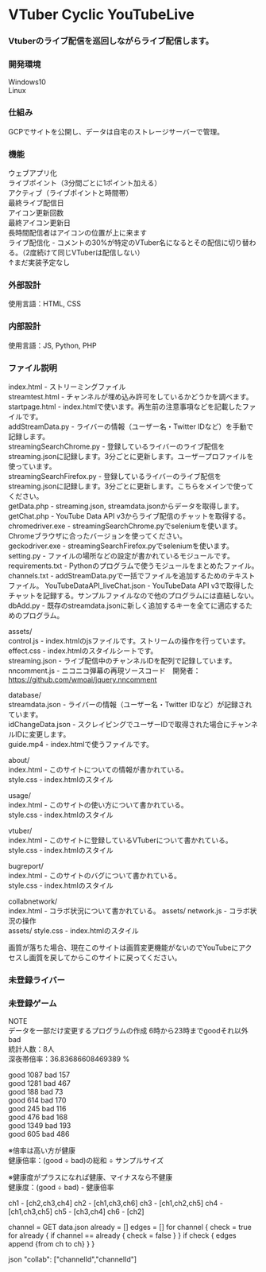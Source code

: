 # VTuber Cyclic YouTubeLive

### Vtuberのライブ配信を巡回しながらライブ配信します。  

### 開発環境
Windows10  
Linux  

### 仕組み
GCPでサイトを公開し、データは自宅のストレージサーバーで管理。

### 機能  
ウェブアプリ化  
ライブポイント（3分間ごとに1ポイント加える）  
アクティブ（ライブポイントと時間帯）  
最終ライブ配信日  
アイコン更新回数  
最終アイコン更新日  
長時間配信者はアイコンの位置が上に来ます  
ライブ配信化 - コメントの30%が特定のVTuber名になるとその配信に切り替わる。（2度続けて同じVTuberは配信しない）  
↑まだ実装予定なし  

### 外部設計  
使用言語：HTML, CSS  

### 内部設計  
使用言語：JS, Python, PHP  

### ファイル説明  
index.html - ストリーミングファイル  
streamtest.html - チャンネルが埋め込み許可をしているかどうかを調べます。  
startpage.html - index.htmlで使います。再生前の注意事項などを記載したファイルです。  
addStreamData.py - ライバーの情報（ユーザー名・Twitter IDなど）を手動で記録します。  
streamingSearchChrome.py - 登録しているライバーのライブ配信をstreaming.jsonに記録します。3分ごとに更新します。ユーザープロファイルを使っています。  
streamingSearchFirefox.py - 登録しているライバーのライブ配信をstreaming.jsonに記録します。3分ごとに更新します。こちらをメインで使ってください。  
getData.php - streaming.json, streamdata.jsonからデータを取得します。 
getChat.php - YouTube Data API v3からライブ配信のチャットを取得する。
chromedriver.exe - streamingSearchChrome.pyでseleniumを使います。Chromeブラウザに合ったバージョンを使ってください。  
geckodriver.exe - streamingSearchFirefox.pyでseleniumを使います。  
setting.py - ファイルの場所などの設定が書かれているモジュールです。  
requirements.txt - Pythonのプログラムで使うモジュールをまとめたファイル。
channels.txt - addStreamData.pyで一括でファイルを追加するためのテキストファイル。
YouTubeDataAPI_liveChat.json - YouTubeData API v3で取得したチャットを記録する。サンプルファイルなので他のプログラムには直結しない。
dbAdd.py - 既存のstreamdata.jsonに新しく追加するキーを全てに適応するためのプログラム。

assets/  
control.js - index.htmlのjsファイルです。ストリームの操作を行っています。  
effect.css - index.htmlのスタイルシートです。  
streaming.json - ライブ配信中のチャンネルIDを配列で記録しています。  
nncomment.js - ニコニコ弾幕の再現ソースコード　開発者：https://github.com/wmoai/jquery.nncomment

database/  
streamdata.json - ライバーの情報（ユーザー名・Twitter IDなど）が記録されています。  
idChangeData.json - スクレイピングでユーザーIDで取得された場合にチャンネルIDに変更します。  
guide.mp4 - index.htmlで使うファイルです。  

about/  
index.html - このサイトについての情報が書かれている。  
style.css  - index.htmlのスタイル  

usage/  
index.html - このサイトの使い方について書かれている。  
style.css  - index.htmlのスタイル  

vtuber/  
index.html - このサイトに登録しているVTuberについて書かれている。  
style.css  - index.htmlのスタイル  

bugreport/  
index.html - このサイトのバグについて書かれている。  
style.css  - index.htmlのスタイル  

collabnetwork/  
index.html - コラボ状況について書かれている。
assets/ network.js - コラボ状況の操作  
assets/ style.css  - index.htmlのスタイル  

画質が落ちた場合、現在このサイトは画質変更機能がないのでYouTubeにアクセスし画質を戻してからこのサイトに戻ってください。

### 未登録ライバー

### 未登録ゲーム 

NOTE  
データを一部だけ変更するプログラムの作成
6時から23時までgoodそれ以外bad  
統計人数：8人  
深夜帯倍率：36.83686608469389 %  

good 1087  bad 157  
good 1281  bad 467  
good 188   bad 73  
good 614   bad 170  
good 245   bad 116  
good 476   bad 168  
good 1349  bad 193  
good 605   bad 486  

※倍率は高い方が健康  
健康倍率：(good ÷ bad)の総和 ÷ サンプルサイズ  

※健康度がプラスになれば健康、マイナスなら不健康  
健康度：(good ÷ bad) - 健康倍率   


ch1 - [ch2,ch3,ch4]
ch2 - [ch1,ch3,ch6]
ch3 - [ch1,ch2,ch5]
ch4 - [ch1,ch3,ch5]
ch5 - [ch3,ch4]
ch6 - [ch2]

channel = GET data.json
already = []
edges = []
for channel {
    check = true
    for already {
        if channel == already {
            check = false
        }
    }
    if check {
        edges append {from ch to ch}
    }
}

json
"collab": ["channelId","channelId"]